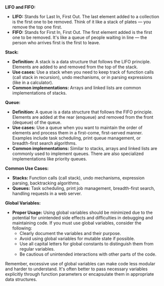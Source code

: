 **LIFO and FIFO:**
- **LIFO:** Stands for Last In, First Out. The last element added to a collection is the first one to be removed. Think of it like a stack of plates — you remove the top one first.
- **FIFO:** Stands for First In, First Out. The first element added is the first one to be removed. It's like a queue of people waiting in line — the person who arrives first is the first to leave.

**Stack:**
- **Definition:** A stack is a data structure that follows the LIFO principle. Elements are added to and removed from the top of the stack.
- **Use cases:** Use a stack when you need to keep track of function calls (call stack in recursion), undo mechanisms, or in parsing expressions (like in a calculator).
- **Common implementations:** Arrays and linked lists are common implementations of stacks.

**Queue:**
- **Definition:** A queue is a data structure that follows the FIFO principle. Elements are added at the rear (enqueue) and removed from the front (dequeue) of the queue.
- **Use cases:** Use a queue when you want to maintain the order of elements and process them in a first-come, first-served manner. Examples include task scheduling, print queue management, or breadth-first search algorithms.
- **Common implementations:** Similar to stacks, arrays and linked lists are commonly used to implement queues. There are also specialized implementations like priority queues.

**Common Use Cases:**
- **Stacks:** Function calls (call stack), undo mechanisms, expression parsing, backtracking algorithms.
- **Queues:** Task scheduling, print job management, breadth-first search, handling requests in a web server.

**Global Variables:**
- **Proper Usage:** Using global variables should be minimized due to the potential for unintended side effects and difficulties in debugging and maintaining code. If you must use global variables, consider the following:
  - Clearly document the variables and their purpose.
  - Avoid using global variables for mutable state if possible.
  - Use all capital letters for global constants to distinguish them from regular variables.
  - Be cautious of unintended interactions with other parts of the code.

Remember, excessive use of global variables can make code less modular and harder to understand. It's often better to pass necessary variables explicitly through function parameters or encapsulate them in appropriate data structures.
